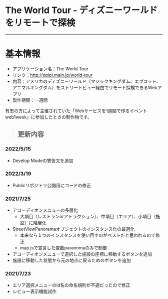 # The World Tour - ディズニーワールドをリモートで探検

---

# 基本情報
- アプリケーション名：The World Tour
- リンク：http://opipi.main.jp/world-tour  
- 内容：アメリカのディズニーワールド（マジックキングダム、エプコット、アニマルキングダム）をストリートビュー経由でリモート探検できるWebアプリ
- 製作期間：一週間

有志の方によって主催されていた「Webサービスを1週間で作るイベント web1week」に参加したときの制作物です。

> ## 更新内容

### 2022/5/15
- Develop Modeの警告文を追加

### 2022/3/19
- Publicリポジトリ公開用にコードの修正

### 2021/7/25
- アコーディオンメニューの多層化
  - 大項目（レストランorアトラクション）、中項目（エリア）、小項目（施設）に階層化
- StreetViewPanoramaオブジェクトのインスタンス化の最適化
  - 本来なら１つのインスタンスを使い回すのがベストだと思われるので修正
  - map.jsで宣言した変数paranomaのみで制御
- アコーディオンメニューで選択した施設の座標に移動するボタンを追加
- 施設に移動した状態から元の地点に戻るためのボタンを追加

### 2021/7/23
- エリア選択メニューのid名の命名規則が不適だったので修正
- レビュー表示機能試作